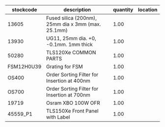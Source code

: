 |stockcode|description|quantity|location|
|---------|-----------|--------|--------|
|13605|Fused silica (200nm), 25mm dia x 3mm (max. 25.1mm)|1.00||
|13930|UG11, 25mm dia. +0, -0.1mm. 1mm thick|1.00||
|50280|TLS120Xe COMMON PARTS|1.00||
|FSM12H0U39|Grating for FSM|1.00||
|OS400|Order Sorting Filter for Insertion at 400nm|1.00||
|OS700|Order Sorting Filter for Insertion at 700nm|1.00||
|19719|Osram XBO 100W OFR|1.00||
|45559_P1|TLS150Xe Front Panel with Label|1.00||
